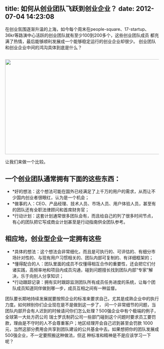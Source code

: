 title: 如何从创业团队飞跃到创业企业？
date: 2012-07-04 14:23:08
---

在创业氛围逐渐升温的上海，如今每个周末在people-square、17-startup、
36kr等路演中心活跃的创业团队就有至少100到200多个，这些创业团队成员
都充满了热情，最后能够顺利发展成一个能够稳定运行的创业企业却很少。
创业团队和创业企业中间的鸿沟具体到底是什么？
##

<img class="aligncenter" title="马上做" src="http://cache.gawkerassets.com/assets/images/9/2011/11/doit.jpg" alt="" width="553" height="311" />

让我们来做一个比较。
## 一个创业团队通常拥有下面的这些东西：
-	*好的想法：这个想法可能在国外已经满足了上千万的用户的需求，从而让不少国内创业者很眼红，认为是一个机会；
- 	*做事的人：CEO、产品经理、技术人员、市场人员、用户体验人员，甚至有的团队还有全职法律顾问和首席财务官；
- 	*行动计划：这套计划通常很多团队会有，而且给自己的列了很多时间节点，有心的团队把它写成商业计划甚至是行动指南供全团队参考。

## 相应地，创业型企业一定拥有这些
- 	*具体的想法：这个想法会非常细化，而且是可执行的、可评估的、有细分市场针对性的、与现有用户习惯相关的、团队内部可复制的、有详细框架的；
- 	*懂得配合的人：团队里面的成员不仅懂得相互合作的重要性，还会把它们付诸实践，高频率地和项目内成员沟通，碰到问题擅长找到团队内部“专家”解决，乐于向别人分享知识；
- 	*行动跟踪记录：拥有实时跟踪监测团队所有成员任务进度的系统，让每个团队成员知道同伴做到哪一步，成员互相之间有一种监督。

团队要长期地持续发展就要按照企业的标准来要求自己，尤其是成熟企业中的执行力度。如何辨别你们企业现在是不是做到这一步了，
问一个非常细节的问题，当团队内部开会有人迟到的时候请问你们怎么处理？500强企业中有个极端的例子，全球第一大处方药公司
瑞士罗氏制药公司一些部门碰到这个问题时要求员工要罚款，理由是不守时的人不会尊重客户；地区经理开会自己迟到甚至会罚款
1000元，当然这部分费用会共享到团队建设的公共基金中去。如果想把你的团队发展成500强企业，不一定要照搬这种做法，但这
种标准和精神是不是应该学习一下呢？
